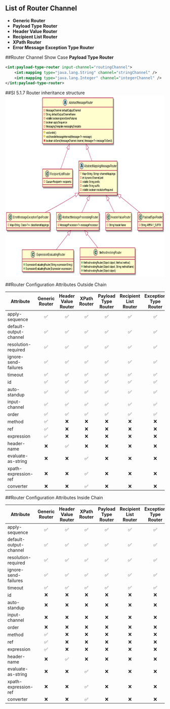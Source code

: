 ## List of Router Channel
* **Generic Router**
* **Payload Type Router**
* **Header Value Router**
* **Recipient List Router**
* **XPath Router**
* **Error Message Exception Type Router**

##Router Channel Show Case
**Payload Type Router**
```xml
<int:payload-type-router input-channel="routingChannel">
    <int:mapping type="java.lang.String" channel="stringChannel" />
    <int:mapping type="java.lang.Integer" channel="integerChannel" />
</int:payload-type-router>
```

##SI 5.1.7 Router inheritance structure
<img src="docs/images/RouterChannelHirarchy.png" width="800" height="572">

##Router Configuration Attributes Outside Chain

| Attribute | Generic <br> Router | Header Value <br> Router | XPath <br> Router | Payload Type <br> Router | Recipient List <br>Router | Exception Type <br> Router |
| --- | :---: | :---: | :---: | :---: | :---: | :---: |
| apply-sequence | :white_check_mark: | :white_check_mark: | :white_check_mark: | :white_check_mark: | :white_check_mark: | :white_check_mark: | 
| default-output-channel | :white_check_mark: | :white_check_mark: | :white_check_mark: | :white_check_mark: | :white_check_mark: | :white_check_mark: | 
| resolution-required | :white_check_mark: | :white_check_mark: | :white_check_mark: | :white_check_mark: | :white_check_mark: | :white_check_mark: | 
| ignore-send-failures | :white_check_mark: | :white_check_mark: | :white_check_mark: | :white_check_mark: | :white_check_mark: | :white_check_mark: | 
| timeout | :white_check_mark: | :white_check_mark: | :white_check_mark: | :white_check_mark: | :white_check_mark: | :white_check_mark: | 
| id | :white_check_mark: | :white_check_mark: | :white_check_mark: | :white_check_mark: | :white_check_mark: | :white_check_mark: | 
| auto-standup | :white_check_mark: | :white_check_mark: | :white_check_mark: | :white_check_mark: | :white_check_mark: | :white_check_mark: | 
| input-channel | :white_check_mark: | :white_check_mark: | :white_check_mark: | :white_check_mark: | :white_check_mark: | :white_check_mark: | 
| order | :white_check_mark: | :white_check_mark: | :white_check_mark: | :white_check_mark: | :white_check_mark: | :white_check_mark: | 
| method | :white_check_mark: | :x: | :x: | :x: | :x: | :x: | 
| ref | :white_check_mark: | :x: | :x: | :x: | :x: | :x: | 
| expression | :white_check_mark: | :x: | :x: | :x: | :x: | :x: | 
| header-name | :x: | :white_check_mark: | :x: | :x: | :x: | :x: | 
| evaluate-as-string | :x: | :x: | :white_check_mark: | :x: | :x: | :x: | 
| xpath-expression-ref | :x: | :x: | :white_check_mark: | :x: | :x: | :x: | 
| converter | :x: | :x: | :white_check_mark: | :x: | :x: | :x: | 


##Router Configuration Attributes Inside Chain

| Attribute | Generic <br> Router | Header Value <br> Router | XPath <br> Router | Payload Type <br> Router | Recipient List <br>Router | Exception Type <br> Router |
| --- | :---: | :---: | :---: | :---: | :---: | :---: |
| apply-sequence | :white_check_mark: | :white_check_mark: | :white_check_mark: | :white_check_mark: | :white_check_mark: | :white_check_mark: | 
| default-output-channel | :white_check_mark: | :white_check_mark: | :white_check_mark: | :white_check_mark: | :white_check_mark: | :white_check_mark: | 
| resolution-required | :white_check_mark: | :white_check_mark: | :white_check_mark: | :white_check_mark: | :white_check_mark: | :white_check_mark: | 
| ignore-send-failures | :white_check_mark: | :white_check_mark: | :white_check_mark: | :white_check_mark: | :white_check_mark: | :white_check_mark: | 
| timeout | :white_check_mark: | :white_check_mark: | :white_check_mark: | :white_check_mark: | :white_check_mark: | :white_check_mark: | 
| id | :x: | :x: | :x: | :x: | :x: | :x: | 
| auto-standup | :x: | :x: | :x: | :x: | :x: | :x: | 
| input-channel | :x: | :x: | :x: | :x: | :x: | :x: | 
| order | :x: | :x: | :x: | :x: | :x: | :x: | 
| method | :white_check_mark: | :x: | :x: | :x: | :x: | :x: | 
| ref | :white_check_mark: | :x: | :x: | :x: | :x: | :x: | 
| expression | :white_check_mark: | :x: | :x: | :x: | :x: | :x: | 
| header-name | :x: | :white_check_mark: | :x: | :x: | :x: | :x: | 
| evaluate-as-string | :x: | :x: | :white_check_mark: | :x: | :x: | :x: | 
| xpath-expression-ref | :x: | :x: | :white_check_mark: | :x: | :x: | :x: | 
| converter | :x: | :x: | :white_check_mark: | :x: | :x: | :x: | 



